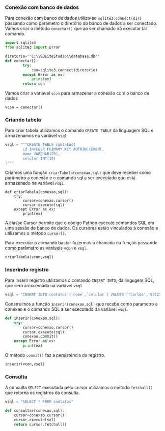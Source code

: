 ### Conexão com banco de dados

Para conexão com banco de dados utiliza-se `sqlite3.connect(dir) ` passando como parametro o diretório do banco de dados a ser conectado. Vamos criar o método `conectar()` que ao ser chamado irá executar tal comando.
~~~py
import sqlite3
from sqlite3 import Error

diretorio=""C:\\SQLiteStudio\\database.db""
def conectar():
        try:
            con=sqlite3.connect(diretorio)
        except Error as ex:
            print(ex)
        return con

~~~
Vamos criar a variável `vcon` para armazenar a conexão com o banco de dados
~~~
vcon = conectar()
~~~
### Criando tabela
Para criar tabela utilizamos o comando  `CREATE TABLE` da linguagem SQL e armazenamos na variável `vsql`
~~~py
vsql = """CREATE TABLE contatos(
        id INTEGER PRIMARY KEY AUTOINCREMENT,
        nome VARCHAR(20),
        celular INT(10)
)"""
~~~
Criamos uma função `criarTabela(conexao,sql)` que deve receber como parâmetro a conexão e o comando sql a ser executado que está armazenado na variável `vsql`.
~~~
def criarTabela(conexao,sql):
    try:
        cursor=conexao.cursor()
        cursor.execute(sql)
    except Error as ex:
        print(ex)
~~~
A classe Cursor permite que o código Python execute comandos SQL em uma sessão de banco de dados. Os cursores estão vinculados à conexão e utilizamos o método `cursor()`.

Para executar o comando bastar fazermos a chamada da função passando como parâmetro as varáveis `vcon` e `vsql`.
~~~py
criarTabela(vcon,vsql)
~~~
### Inserindo registro 

Para inserir registro utilizamos o comando `INSERT INTO`, da lingugem SQL, que será armazenada na variável `vsql`
~~~py
vsql = "INSERT INTO contatos (`nome`,`celular`) VALUES ('Carlos','99123456')"
~~~
Construímos a função `inserir(conexao,sql)` que recebe como parametro a conexao e o comando SQL a ser executado da variável `vsql`.
~~~py
def inserir(conexao,sql):
    try:
        cursor=conexao.cursor()
        cursor.execute(sql)
        conexao.commit()
    except Error as ex:
        print(ex)
~~~
O método `commit()` faz a persistência do registro.
~~~py
inserir(vcon,vsql)
~~~

### Consulta

A consulta `SELECT` executada pelo cursor utilizamos o método `fetchall()` que retorna os registros da consulta.

~~~py
vsql = "SELECT * FROM contatos"

def consultar(conexao,sql):
    cursor=conexao.cursor()
    cursor.execute(sql)
    return cursor.fetchall()
~~~